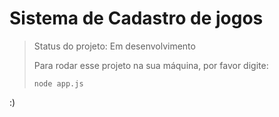 <h1>Sistema de Cadastro de jogos</h1>

> Status do projeto: Em desenvolvimento
>
> Para rodar esse projeto na sua máquina, por favor digite:
>
> ```
> node app.js
>  ```
:)